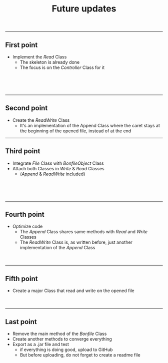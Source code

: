 <header>

# Future updates
</header>

<article>
<hr>

## First point
* Implement the *Read* Class
  * The skeleton is already done
  * The focus is on the *Controller* Class for it
<br>
<br>
<br>
</article>

<article>
<hr>

## Second point
* Create the *ReadWrite* Class
  * It's an implementation of the Append Class where the caret stays at the beginning of the opened file, instead of at the end
</article>

<article>
<hr>

## Third point
* Integrate *File* Class with *BonfileObject* Class
* Attach both Classes in *Write* & *Read* Classes
  * (*Append* & *ReadWrite* included)
<br>
<br>
<br>
</article>

<article>
<hr>

## Fourth point
* Optimize code
  * The *Append* Class shares same methods with *Read* and *Write* Classes
  * The *ReadWrite* Class is, as written before, just another implementation of the *Append* Class
    <br>
    <br>
    <br>
</article>

<article>
<hr>

## Fifth point
* Create a major Class that read and write on the opened file
  <br>
  <br>
  <br>
</article>

<article>
<hr>

## Last point
* Remove the main method of the *Bonfile* Class
* Create another methods to converge everything
* Export as a .jar file and test
  * if everything is doing good, upload to GitHub
  * But before uploading, do not forget to create a readme file
    <br>
    <br>
    <br>
</article>
